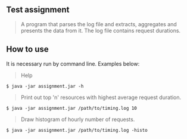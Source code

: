 ## Test assignment
> A program that parses the log file and extracts, aggregates and presents the data from it. The log file contains request durations.

## How to use

It is necessary run by command line. Examples below:

> Help
```
$ java -jar assignment.jar -h
```

> Print out top 'n' resources with highest average request duration.
```
$ java -jar assignment.jar /path/to/timing.log 10
```

> Draw histogram of hourly number of requests.
```
$ java -jar assignment.jar /path/to/timing.log -histo
```
